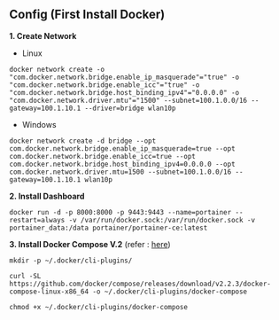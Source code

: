 **Config (First Install Docker)**
-

**1. Create Network**
- Linux
```
docker network create -o "com.docker.network.bridge.enable_ip_masquerade"="true" -o "com.docker.network.bridge.enable_icc"="true" -o "com.docker.network.bridge.host_binding_ipv4"="0.0.0.0" -o "com.docker.network.driver.mtu"="1500" --subnet=100.1.0.0/16 --gateway=100.1.10.1 --driver=bridge wlan10p
```

- Windows
```
docker network create -d bridge --opt com.docker.network.bridge.enable_ip_masquerade=true --opt com.docker.network.bridge.enable_icc=true --opt com.docker.network.bridge.host_binding_ipv4=0.0.0.0 --opt com.docker.network.driver.mtu=1500 --subnet=100.1.0.0/16 --gateway=100.1.10.1 wlan10p
```

**2. Install Dashboard**
```
docker run -d -p 8000:8000 -p 9443:9443 --name=portainer --restart=always -v /var/run/docker.sock:/var/run/docker.sock -v portainer_data:/data portainer/portainer-ce:latest
```

**3. Install Docker Compose V.2** (refer : [here](https://docs.docker.com/compose/cli-command/))
```
mkdir -p ~/.docker/cli-plugins/
```
```
curl -SL https://github.com/docker/compose/releases/download/v2.2.3/docker-compose-linux-x86_64 -o ~/.docker/cli-plugins/docker-compose
```
```
chmod +x ~/.docker/cli-plugins/docker-compose
```